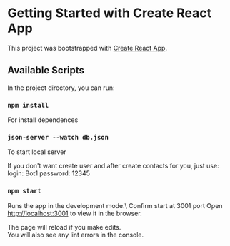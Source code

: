 # Getting Started with Create React App

This project was bootstrapped with [Create React App](https://github.com/facebook/create-react-app).

## Available Scripts

In the project directory, you can run:
### `npm install`
For install dependences 

### `json-server --watch db.json`
To start local server

If you don't want create user and after create contacts for you, just use:
login: Bot1
password: 12345
### `npm start`

Runs the app in the development mode.\ Confirm start at 3001 port
Open [http://localhost:3001](http://localhost:3001) to view it in the browser.

The page will reload if you make edits.\
You will also see any lint errors in the console.


